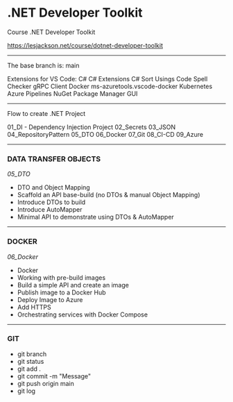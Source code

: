 # .NET Developer Toolkit
Course .NET Developer Toolkit

https://lesjackson.net/course/dotnet-developer-toolkit

---

The base branch is: main

Extensions for VS Code:
C#
C# Extensions
C# Sort Usings
Code Spell Checker
gRPC Client
Docker                      ms-azuretools.vscode-docker
Kubernetes
Azure Pipelines
NuGet Package Manager GUI

---

Flow to create .NET Project

01_DI - Dependency Injection Project
02_Secrets
03_JSON
04_RepositoryPattern
05_DTO
06_Docker
07_Git
08_CI-CD
09_Azure

---

### DATA TRANSFER OBJECTS
*05_DTO*

- DTO and Object Mapping
- Scaffold an API base-build (no DTOs & manual Object Mapping)
- Introduce DTOs to build
- Introduce AutoMapper
- Minimal API to demonstrate using DTOs & AutoMapper

---

### DOCKER
*06_Docker*

- Docker
- Working with pre-build images
- Build a simple API and create an image
- Publish image to a Docker Hub
- Deploy Image to Azure
- Add HTTPS
- Orchestrating services with Docker Compose


--- 

### GIT

- git branch
- git status
- git add .
- git commit -m "Message"
- git push origin main
- git log